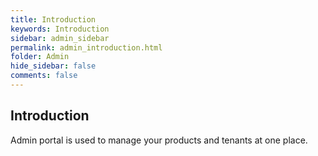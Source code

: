 ```yaml
---
title: Introduction
keywords: Introduction
sidebar: admin_sidebar
permalink: admin_introduction.html
folder: Admin
hide_sidebar: false
comments: false
---
```


## Introduction

Admin portal is used to manage your products and tenants at one place.